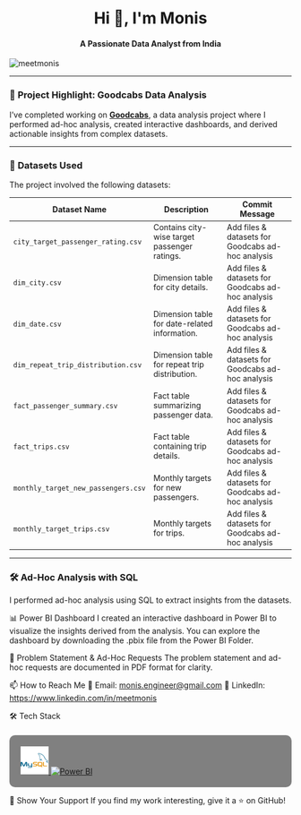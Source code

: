 <h1 align="center">Hi 👋, I'm Monis</h1>
<h4 align="center">A Passionate Data Analyst from India</h4>

<p align="left"> 
  <img src="https://komarev.com/ghpvc/?username=meetmonis&label=Profile%20views&color=0e75b6&style=flat" alt="meetmonis" /> 
</p>

---

### 🔭 **Project Highlight: Goodcabs Data Analysis**
I’ve completed working on **[Goodcabs](https://codebasics.io/challenge/codebasics-resume-project-challenge)**, a data analysis project where I performed ad-hoc analysis, created interactive dashboards, and derived actionable insights from complex datasets.

---

### 📂 **Datasets Used**
The project involved the following datasets:

| Dataset Name                          | Description                                                                 | Commit Message                                      
|---------------------------------------|-----------------------------------------------------------------------------|----------------------------------------------------------|
| `city_target_passenger_rating.csv`    | Contains city-wise target passenger ratings.                                | Add files & datasets for Goodcabs ad-hoc analysis        
| `dim_city.csv`                        | Dimension table for city details.                                           | Add files & datasets for Goodcabs ad-hoc analysis     
| `dim_date.csv`                        | Dimension table for date-related information.                               | Add files & datasets for Goodcabs ad-hoc analysis        
| `dim_repeat_trip_distribution.csv`    | Dimension table for repeat trip distribution.                               | Add files & datasets for Goodcabs ad-hoc analysis       
| `fact_passenger_summary.csv`          | Fact table summarizing passenger data.                                      | Add files & datasets for Goodcabs ad-hoc analysis      
| `fact_trips.csv`                      | Fact table containing trip details.                                         | Add files & datasets for Goodcabs ad-hoc analysis        
| `monthly_target_new_passengers.csv`   | Monthly targets for new passengers.                                         | Add files & datasets for Goodcabs ad-hoc analysis      
| `monthly_target_trips.csv`            | Monthly targets for trips.                                                  | Add files & datasets for Goodcabs ad-hoc analysis        

---

### 🛠️ **Ad-Hoc Analysis with SQL**
I performed ad-hoc analysis using SQL to extract insights from the datasets. 


📊 Power BI Dashboard
I created an interactive dashboard in Power BI to visualize the insights derived from the analysis. You can explore the dashboard by downloading the .pbix file from the Power BI Folder.

📄 Problem Statement & Ad-Hoc Requests
The problem statement and ad-hoc requests are documented in PDF format for clarity. 

📫 How to Reach Me
📧 Email: monis.engineer@gmail.com
💼 LinkedIn: https://www.linkedin.com/in/meetmonis

🛠️ Tech Stack
<p align="left" style="background-color: grey; padding: 20px; border-radius: 10px; margin-top: 20px;"> <a href="https://www.mysql.com/" target="_blank" rel="noreferrer"> <img src="https://raw.githubusercontent.com/devicons/devicon/master/icons/mysql/mysql-original-wordmark.svg" alt="MySQL" width="50" height="50" /> </a> <a href="https://powerbi.microsoft.com/" target="_blank" rel="noreferrer"> <img src="https://upload.wikimedia.org/wikipedia/commons/c/cf/New_Power_BI_Logo.svg" alt="Power BI" width="50" height="50" /> </a> </p>


🌟 Show Your Support
If you find my work interesting, give it a ⭐️ on GitHub!


